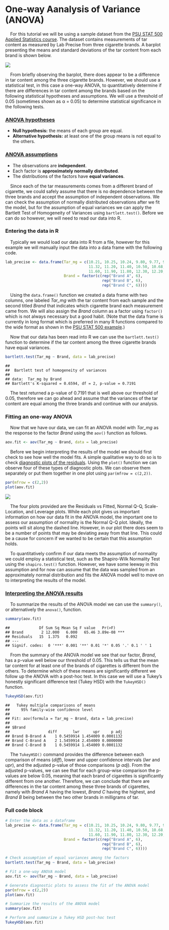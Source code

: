 
# One-way Aanalysis of Variance (ANOVA)

    For this tutorial we will be using a sample dataset from the [PSU
STAT 500 Applied Statistics
course](https://online.stat.psu.edu/stat500/lesson/10/10.1). The dataset
contains measurements of tar content as measured by Lab Precise from
three cigarette brands. A barplot presenting the means and standard
deviations of the tar content from each brand is shown below.

<img src="img/one-way-ANOVA/bargraph-1.png" style="display: block; margin: auto;" />

    From briefly observing the barplot, there does appear to be a
difference in tar content among the three cigarette brands. However, we
should use a statistical test, in this case a one-way ANOVA, to
quantitatively determine if there are differences in tar content among
the brands based on the following statistical hypotheses and
assumptions. We will use a threshold of 0.05 (sometimes shown as α =
0.05) to determine statistical significance in the following tests.

### [ANOVA hypotheses](https://online.stat.psu.edu/stat500/lesson/10/10.2)

-   **Null hypothesis:** the means of each group are equal.  
-   **Alternative hypothesis:** at least one of the group means is not
    equal to the others.

### [ANOVA assumptions](https://online.stat.psu.edu/stat500/lesson/10/10.2/10.2.1)

-   The observations are **independent**.
-   Each factor is **approximately normally distributed**.
-   The distributions of the factors have **equal variances**.

    Since each of the tar measurements comes from a different brand of
cigarette, we could safely assume that there is no dependence between
the three brands and accept the assumption of independent observations.
We can check the assumption of normally distributed observations after
we fit the model, but for the assumption of equal variances we can apply
the Bartlett Test of Homogeneity of Variances using `bartlett.test()`.
Before we can do so however, we will need to read our data into R.

### Entering the data in R

    Typically we would load our data into R from a file, however for
this example we will manually input the data into a data frame with the
following code.

``` r
lab_precise <- data.frame(Tar_mg = c(10.21, 10.25, 10.24, 9.80, 9.77, 9.73,
                                     11.32, 11.20, 11.40, 10.50, 10.68, 10.90,
                                     11.60, 11.90, 11.80, 12.30, 12.20, 12.20),
                          Brand = factor(c(rep("Brand A", 6),
                                           rep("Brand B", 6),
                                           rep("Brand C", 6))))
```

    Using the `data.frame()` function we created a data frame with two
columns, one labeled *Tar\_mg* with the tar content from each sample and
the second titled *Brand* that indicates which cigarette brand each
measurement came from. We will also assign the *Brand* column as a
factor using `factor()` which is not always necessary but a good habit.
(Note that the data frame is currently in long format which is preferred
in many R functions compared to the wide format as shown in the [PSU
STAT 500 example](https://online.stat.psu.edu/stat500/lesson/10/10.1).)

    Now that our data has been read into R we can use the
`bartlett.test()` function to determine if the tar content among the
three cigarette brands have equal variances.

``` r
bartlett.test(Tar_mg ~ Brand, data = lab_precise)
```

    ## 
    ##  Bartlett test of homogeneity of variances
    ## 
    ## data:  Tar_mg by Brand
    ## Bartlett's K-squared = 0.6594, df = 2, p-value = 0.7191

    The test returned a p-value of 0.7191 that is well above our
threshold of 0.05, therefore we can go ahead and assume that the
variances of the tar content are equal among the three brands and
continue with our analysis.

### Fitting an one-way ANOVA

    Now that we have our data, we can fit an ANOVA model with *Tar\_mg*
as the response to the factor *Brand* using the `aov()` function as
follows.

``` r
aov.fit <- aov(Tar_mg ~ Brand, data = lab_precise)
```

    Before we begin interpreting the results of the model we should
first check to see how well the model fits. A simple qualitative way to
do so is to check [diagnostic plots of the
residuals](https://online.stat.psu.edu/stat462/node/117/). Using the
`plot()` function we can observe four of these types of diagnostic
plots. We can observe them separately or put them together in one plot
using `par(mfrow = c(2,2))`.

``` r
par(mfrow = c(2,2))
plot(aov.fit)
```

<img src="img/one-way-ANOVA/diagnostics-1.png" style="display: block; margin: auto;" />

    The four plots provided are the Residuals vs Fitted, Normal Q-Q,
Scale-Location, and Leverage plots. While each plot gives us important
information on how our data fit in the ANOVA model, the important one to
assess our assumption of normality is the Normal Q-Q plot. Ideally, the
points will sit along the dashed line. However, in our plot there does
seem to be a number of points that may be deviating away from that line.
This could be a cause for concern if we wanted to be certain that this
assumption holds.

    To quantitatively confirm if our data meets the assumption of
normality we could employ a statistical test, such as the Shapiro-Wilk
Normality Test using the `shapiro.test()` function. However, we have
some leeway in this assumption and for now can assume that the data was
sampled from an approximately normal distribution and fits the ANOVA
model well to move on to interpreting the results of the model.

### [Interpreting the ANOVA results](https://online.stat.psu.edu/stat485/lesson/12/12.2)

    To summarize the results of the ANOVA model we can use the
`summary()`, or alternatively the `anova()`, function.

``` r
summary(aov.fit)
```

    ##             Df Sum Sq Mean Sq F value   Pr(>F)    
    ## Brand        2 12.000   6.000   65.46 3.89e-08 ***
    ## Residuals   15  1.375   0.092                     
    ## ---
    ## Signif. codes:  0 '***' 0.001 '**' 0.01 '*' 0.05 '.' 0.1 ' ' 1

    From the summary of the ANOVA model we see that our factor, *Brand*,
has a p-value well below our threshold of 0.05. This tells us that the
mean tar content for at least one of the brands of cigarettes is
different from the others. To determine which of these means are
significantly different we follow up the ANOVA with a post-hoc test. In
this case we will use a Tukey’s honestly significant difference test
(Tukey HSD) with the `TukeyHSD()` function.

``` r
TukeyHSD(aov.fit)
```

    ##   Tukey multiple comparisons of means
    ##     95% family-wise confidence level
    ## 
    ## Fit: aov(formula = Tar_mg ~ Brand, data = lab_precise)
    ## 
    ## $Brand
    ##                 diff       lwr      upr     p adj
    ## Brand B-Brand A    1 0.5459914 1.454009 0.0001132
    ## Brand C-Brand A    2 1.5459914 2.454009 0.0000000
    ## Brand C-Brand B    1 0.5459914 1.454009 0.0001132

    The `TukeyHSD()` command provides the difference between each
comparison of means (*diff*), lower and upper confidence intervals
(*lwr* and *upr*), and the adjusted p-value of those comparisons (*p
adj*). From the adjusted p-values, we can see that for each group-wise
comparison the p-values are below 0.05, meaning that each brand of
cigarettes is significantly different from one another. Therefore, we
can conclude that there are differences in the tar content among these
three brands of cigarettes, namely with *Brand A* having the lowest,
*Brand C* having the highest, and *Brand B* being between the two other
brands in milligrams of tar.

### Full code block

``` r
# Enter the data as a dataframe
lab_precise <- data.frame(Tar_mg = c(10.21, 10.25, 10.24, 9.80, 9.77, 9.73,
                                     11.32, 11.20, 11.40, 10.50, 10.68, 10.90,
                                     11.60, 11.90, 11.80, 12.30, 12.20, 12.20),
                          Brand = factor(c(rep("Brand A", 6),
                                           rep("Brand B", 6),
                                           rep("Brand C", 6))))

# Check assumption of equal variances among the factors
bartlett.test(Tar_mg ~ Brand, data = lab_precise)

# Fit a one-way ANOVA model
aov.fit <- aov(Tar_mg ~ Brand, data = lab_precise)

# Generate diagnostic plots to assess the fit of the ANOVA model
par(mfrow = c(2,2))
plot(aov.fit)

# Summarize the results of the ANOVA model
summary(aov.fit)

# Perform and summarize a Tukey HSD post-hoc test
TukeyHSD(aov.fit)
```
